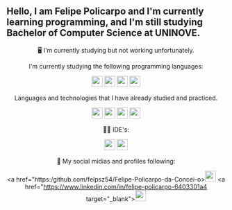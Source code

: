 ## Hello, I am Felipe Policarpo and I'm currently learning programming, and I'm still studying Bachelor of Computer Science at UNINOVE.  

<p align="center">🖥️ I'm currently studying but not working unfortunately.  </p>

<div align="center">
 I'm currently studying the following programming languages:  

<p>
<img src="https://img.shields.io/badge/javascript-%23F7DF1E.svg?&style=for-the-badge&logo=javascript&logoColor=black" height="25"/>
<img src="https://img.shields.io/badge/c%23%20-%23239120.svg?&style=for-the-badge&logo=c-sharp&logoColor=white" height="25"/>
<img src="https://img.shields.io/badge/Java-ED8B00?style=for-the-badge&logo=openjdk&logoColor=white" height="25"/>
<img src="https://img.shields.io/badge/MySQL-00000F?style=for-the-badge&logo=mysql&logoColor=white" height="25"/>
</p>
</div>

<div align="center">
 Languages and technologies that I have already studied and practiced.  

<p>
<img src="https://img.shields.io/badge/HTML-%23E34F26.svg?&style=for-the-badge&logo=html5&logoColor=white" height="25"/>
<img src="https://img.shields.io/badge/CSS-%231572B6.svg?&style=for-the-badge&logo=css3&logoColor=white" height="25"/>
<img src="https://img.shields.io/badge/Python-%233776AB.svg?&style=for-the-badge&logo=python&logoColor=white" height="25"/>
<img src="https://img.shields.io/badge/C-00599C?style=for-the-badge&logo=c&logoColor=white" height="25"/>
</p>
</div>

<div align="center">

👩‍💻 IDE's:  
<p>
<img src="https://img.shields.io/badge/Visual_Studio-5C2D91?style=for-the-badge&logo=visual%20studio&logoColor=white" height="25"/>
<img src="https://img.shields.io/badge/Visual_Studio_Code-0078D4?style=for-the-badge&logo=visual%20studio%20code&logoColor=white" height="25"/>
</p>
</div>

<div align="center">
  
🤝 My social midias and profiles following:

<p align="center">
  
<a href="https:/github.com/felpsz54/Felipe-Policarpo-da-Concei-o><img src="https://img.shields.io/badge/GitHub-%23181717.svg?&style=for-the-badge&logo=github&logoColor=white" height="25"/></a>
<a href="https://www.linkedin.com/in/felipe-policarpo-6403301a4 target="_blank"><img src="https://img.shields.io/badge/LinkedIn-%230077B5.svg?&style=for-the-badge&logo=linkedin&logoColor=white" height="25"/></a>

</p>

</p>

</div>

<div align="center"> 
</div>

